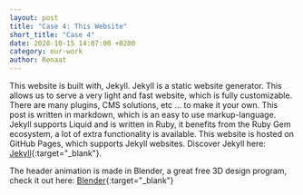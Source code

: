 ```yaml
---
layout: post
title: "Case 4: This Website"
short_title: "Case 4"
date: 2020-10-15 14:07:00 +0200
category: our-work
author: Renaat
---
```


This website is built with, Jekyll. Jekyll is a static website generator. This allows us to serve a very light and fast website, which is fully customizable. There are many plugins, CMS solutions, etc ... to make it your own. This post is written in markdown, which is an easy to use markup-language. Jekyll supports Liquid and is written in Ruby, it benefits from the Ruby Gem ecosystem, a lot of extra functionality is available. This website is hosted on GitHub Pages, which supports Jekyll websites. Discover Jekyll here: [Jekyll][jekyll-link]{:target="_blank"}.

The header animation is made in Blender, a great free 3D design program, check it out here: [Blender][blender-link]{:target="_blank"}

[jekyll-link]: https://jekyllrb.com/
[blender-link]: https://blender.org/